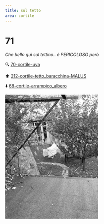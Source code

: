 ```yaml
---
title: sul tetto
area: cortile
---
```

# 71
_Che bello qui sul tettino.. è PERICOLOSO però_

🔍 [70-cortile-uva](70-cortile-uva.md)

⬆️ [212-cortile-tetto_baracchina-MALUS](212-cortile-tetto_baracchina-MALUS.md)

⬇️ [68-cortile-arrampico_albero](68-cortile-arrampico_albero.md)

![foto_94](_assets/preview/foto_94.jpg)